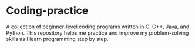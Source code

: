 # Coding-practice
A collection of beginner-level coding programs written in C, C++, Java, and Python. This repository helps me practice and improve my problem-solving skills as I learn programming step by step.
